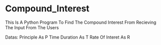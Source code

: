 # Compound_Interest

This Is A Python Program To Find The Compound Interest
From Recieving The Input From The Users

Datas:
Principle As P
Time Duration As T
Rate Of Interet As R
